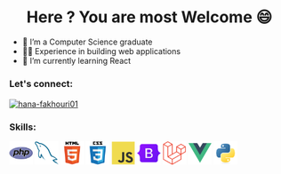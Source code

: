 <h1 align="center">Here ? You are most Welcome 😄</h1>

   - 🔭 I’m a Computer Science graduate
   - 👨‍💻 Experience in building web applications
   - 🌱 I’m currently learning React

<h3 align="left">Let's connect:</h3>
<p align="left">
<a href="https://linkedin.com/in/hana-fakhouri01" target="blank"><img align="center" src="https://raw.githubusercontent.com/rahuldkjain/github-profile-readme-generator/master/src/images/icons/Social/linked-in-alt.svg" alt="hana-fakhouri01" height="30" width="40" /></a>
</p>

<h3 align="left">Skills:</h3>
<p>
<a target="_blank" href="https://raw.githubusercontent.com/devicons/devicon/master/icons/php/php-original.svg" style="display: inline-block;"><img src="https://raw.githubusercontent.com/devicons/devicon/master/icons/php/php-original.svg" alt="php" width="42" height="42" /></a>
<a target="_blank" href="https://raw.githubusercontent.com/devicons/devicon/master/icons/mysql/mysql-original.svg" style="display: inline-block;"><img src="https://raw.githubusercontent.com/devicons/devicon/master/icons/mysql/mysql-original.svg" alt="mysql" width="42" height="42" /></a>
<a target="_blank" href="https://raw.githubusercontent.com/devicons/devicon/master/icons/html5/html5-original-wordmark.svg" style="display: inline-block;"><img src="https://raw.githubusercontent.com/devicons/devicon/master/icons/html5/html5-original-wordmark.svg" alt="html5" width="42" height="42" /></a>
<a target="_blank" href="https://raw.githubusercontent.com/devicons/devicon/master/icons/css3/css3-original-wordmark.svg" style="display: inline-block;"><img src="https://raw.githubusercontent.com/devicons/devicon/master/icons/css3/css3-original-wordmark.svg" alt="css3" width="42" height="42" /></a>
<a target="_blank" href="https://raw.githubusercontent.com/devicons/devicon/master/icons/javascript/javascript-original.svg" style="display: inline-block;"><img src="https://raw.githubusercontent.com/devicons/devicon/master/icons/javascript/javascript-original.svg" alt="js" width="42" height="42" /></a>
<a target="_blank" href="https://raw.githubusercontent.com/devicons/devicon/master/icons/bootstrap/bootstrap-original.svg" style="display: inline-block;"><img src="https://raw.githubusercontent.com/devicons/devicon/master/icons/bootstrap/bootstrap-original.svg" alt="bootstrap" width="42" height="42" /></a>
<a target="_blank" href="https://raw.githubusercontent.com/devicons/devicon/master/icons/laravel/laravel-original.svg" style="display: inline-block;"><img src="https://raw.githubusercontent.com/devicons/devicon/master/icons/laravel/laravel-original.svg" alt="laravel" width="42" height="42" /></a>
<a target="_blank" href="" style="display: inline-block;"><img src="https://raw.githubusercontent.com/devicons/devicon/master/icons/vuejs/vuejs-original.svg" alt="vue" width="42" height="42" /></a>
<a target="_blank" href="https://raw.githubusercontent.com/devicons/devicon/master/icons/python/python-original.svg" style="display: inline-block;"><img src="https://raw.githubusercontent.com/devicons/devicon/master/icons/python/python-original.svg" alt="python" width="42" height="42" /></a>

</p>

